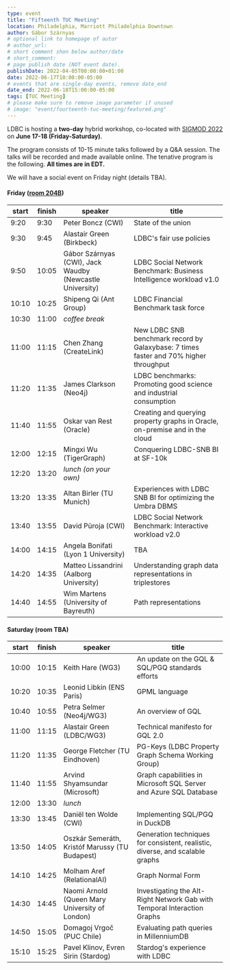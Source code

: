 ```yaml
---
type: event
title: "Fifteenth TUC Meeting"
location: Philadelphia, Marriott Philadelphia Downtown
author: Gábor Szárnyas
# optional link to homepage of autor
# author_url:
# short comment shon below author/date
# short_comment:
# page publish date (NOT event date).
publishDate: 2022-04-05T00:00:00+01:00
date: 2022-06-17T10:00:00-05:00
# events that are single-day events, remove date_end
date_end: 2022-06-18T15:00:00-05:00
tags: [TUC Meeting]
# please make sure to remove image parameter if unused
# image: "event/fourteenth-tuc-meeting/featured.png"
---
```


LDBC is hosting a **two-day** hybrid workshop, co-located with [SIGMOD 2022](https://2022.sigmod.org/venue.shtml) on **June 17-18 (Friday-Saturday)**.

The program consists of 10-15 minute talks followed by a Q&A session. The talks will be recorded and made available online.
The tenative program is the following. **All times are in EDT.**

We will have a social event on Friday night (details TBA).

#### Friday ([room 204B](https://2022.sigmod.org/program.shtml))

| start | finish | speaker                                                  | title                                                                                 |
|-------|--------|----------------------------------------------------------|---------------------------------------------------------------------------------------|
| 9:20  | 9:30   | Peter Boncz (CWI)                                        | State of the union                                                                    |
| 9:30  | 9:45   | Alastair Green (Birkbeck)                                | LDBC's fair use policies                                                              |
| 9:50  | 10:05  | Gábor Szárnyas (CWI), Jack Waudby (Newcastle University) | LDBC Social Network Benchmark: Business Intelligence workload v1.0                    |
| 10:10 | 10:25  | Shipeng Qi (Ant Group)                                   | LDBC Financial Benchmark task force                                                   |
| 10:30 | 11:00  | _coffee break_                                           |                                                                                       |
| 11:00 | 11:15  | Chen Zhang (CreateLink)                                  | New LDBC SNB benchmark record by Galaxybase: 7 times faster and 70% higher throughput |
| 11:20 | 11:35  | James Clarkson (Neo4j)                                   | LDBC benchmarks: Promoting good science and industrial consumption                    |
| 11:40 | 11:55  | Oskar van Rest (Oracle)                                  | Creating and querying property graphs in Oracle, on-premise and in the cloud          |
| 12:00 | 12:15  | Mingxi Wu (TigerGraph)                                   | Conquering LDBC-SNB BI at SF-10k                                                      |
| 12:20 | 13:20  | _lunch (on your own)_                                    |                                                                                       |
| 13:20 | 13:35  | Altan Birler (TU Munich)                                 | Experiences with LDBC SNB BI for optimizing the Umbra DBMS                            |
| 13:40 | 13:55  | David Püroja (CWI)                                       | LDBC Social Network Benchmark: Interactive workload v2.0                              |
| 14:00 | 14:15  | Angela Bonifati (Lyon 1 University)                      | TBA                                                                                   |
| 14:20 | 14:35  | Matteo Lissandrini (Aalborg University)                  | Understanding graph data representations in triplestores                              |
| 14:40 | 14:55  | Wim Martens (University of Bayreuth)                     | Path representations                                                                  |

#### Saturday (room TBA)

| start | finish | speaker                                                  | title                                                                                 |
|-------|--------|----------------------------------------------------------|---------------------------------------------------------------------------------------|
| 10:00	| 10:15  | Keith Hare (WG3)                                         | An update on the GQL & SQL/PGQ standards efforts                                      |
| 10:20	| 10:35  | Leonid Libkin (ENS Paris)                                | GPML language                                                                         |
| 10:40	| 10:55  | Petra Selmer (Neo4j/WG3)                                 | An overview of GQL                                                                    |
| 11:00	| 11:15  | Alastair Green (LDBC/WG3)                                | Technical manifesto for GQL 2.0                                                       |
| 11:20	| 11:35  | George Fletcher (TU Eindhoven)                           | PG-Keys (LDBC Property Graph Schema Working Group)                                    |
| 11:40	| 11:55  | Arvind Shyamsundar (Microsoft)                           | Graph capabilities in Microsoft SQL Server and Azure SQL Database                     |
| 12:00	| 13:30  | _lunch_                                                  |                                                                                       |
| 13:30	| 13:45  | Daniël ten Wolde (CWI)                                   | Implementing SQL/PGQ in DuckDB                                                        |
| 13:50	| 14:05  | Oszkár Semeráth, Kristóf Marussy (TU Budapest)           | Generation techniques for consistent, realistic, diverse, and scalable graphs         |
| 14:10	| 14:25  | Molham Aref (RelationalAI)                               | Graph Normal Form                                                                     |
| 14:30	| 14:45  | Naomi Arnold (Queen Mary University of London)           | Investigating the Alt-Right Network Gab with Temporal Interaction Graphs              |
| 14:50	| 15:05  | Domagoj Vrgoč (PUC Chile)                                | Evaluating path queries in MillenniumDB                                               |
| 15:10	| 15:25  | Pavel Klinov, Evren Sirin (Stardog)                      | Stardog's experience with LDBC                                                        |
